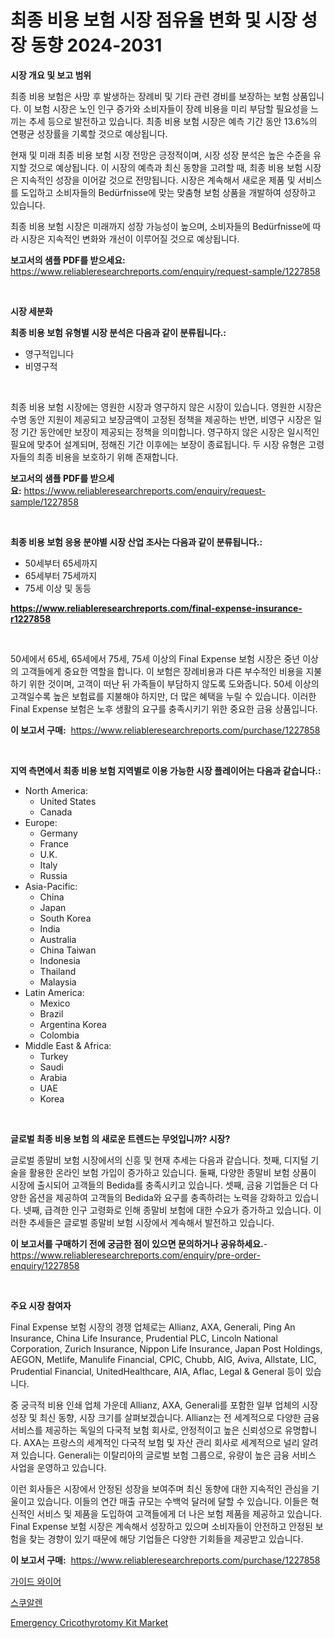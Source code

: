 <p><h1>최종 비용 보험 시장 점유율 변화 및 시장 성장 동향 2024-2031</h1></p><p><strong>시장 개요 및 보고 범위</strong></p>
<p><p>최종 비용 보험은 사망 후 발생하는 장례비 및 기타 관련 경비를 보장하는 보험 상품입니다. 이 보험 시장은 노인 인구 증가와 소비자들이 장례 비용을 미리 부담할 필요성을 느끼는 추세 등으로 발전하고 있습니다. 최종 비용 보험 시장은 예측 기간 동안 13.6%의 연평균 성장률을 기록할 것으로 예상됩니다.</p><p>현재 및 미래 최종 비용 보험 시장 전망은 긍정적이며, 시장 성장 분석은 높은 수준을 유지할 것으로 예상됩니다. 이 시장의 예측과 최신 동향을 고려할 때, 최종 비용 보험 시장은 지속적인 성장을 이어갈 것으로 전망됩니다. 시장은 계속해서 새로운 제품 및 서비스를 도입하고 소비자들의 Bedürfnisse에 맞는 맞춤형 보험 상품을 개발하여 성장하고 있습니다.</p><p>최종 비용 보험 시장은 미래까지 성장 가능성이 높으며, 소비자들의 Bedürfnisse에 따라 시장은 지속적인 변화와 개선이 이루어질 것으로 예상됩니다.</p></p>
<p><strong>보고서의 샘플 PDF를 받으세요:</strong> <a href="https://www.reliableresearchreports.com/enquiry/request-sample/1227858">https://www.reliableresearchreports.com/enquiry/request-sample/1227858</a></p>
<p>&nbsp;</p>
<p><strong>시장 세분화</strong></p>
<p><strong>최종 비용 보험 유형별 시장 분석은 다음과 같이 분류됩니다.:</strong></p>
<p><ul><li>영구적입니다</li><li>비영구적</li></ul></p>
<p>&nbsp;</p>
<p><p>최종 비용 보험 시장에는 영원한 시장과 영구하지 않은 시장이 있습니다. 영원한 시장은 수명 동안 지원이 제공되고 보장금액이 고정된 정책을 제공하는 반면, 비영구 시장은 일정 기간 동안에만 보장이 제공되는 정책을 의미합니다. 영구하지 않은 시장은 일시적인 필요에 맞추어 설계되며, 정해진 기간 이후에는 보장이 종료됩니다. 두 시장 유형은 고령자들의 최종 비용을 보호하기 위해 존재합니다.</p></p>
<p><strong>보고서의 샘플 PDF를 받으세요:</strong>&nbsp;<a href="https://www.reliableresearchreports.com/enquiry/request-sample/1227858">https://www.reliableresearchreports.com/enquiry/request-sample/1227858</a></p>
<p>&nbsp;</p>
<p><strong> 최종 비용 보험 응용 분야별 시장 산업 조사는 다음과 같이 분류됩니다.:</strong></p>
<p><ul><li>50세부터 65세까지</li><li>65세부터 75세까지</li><li>75세 이상 및 동등</li></ul></p>
<p><strong><a href="https://www.reliableresearchreports.com/final-expense-insurance-r1227858">https://www.reliableresearchreports.com/final-expense-insurance-r1227858</a></strong></p>
<p>&nbsp;</p>
<p><p>50세에서 65세, 65세에서 75세, 75세 이상의 Final Expense 보험 시장은 중년 이상의 고객들에게 중요한 역할을 합니다. 이 보험은 장례비용과 다른 부수적인 비용을 지불하기 위한 것이며, 고객이 떠난 뒤 가족들이 부담하지 않도록 도와줍니다. 50세 이상의 고객일수록 높은 보험료를 지불해야 하지만, 더 많은 혜택을 누릴 수 있습니다. 이러한 Final Expense 보험은 노후 생활의 요구를 충족시키기 위한 중요한 금융 상품입니다.</p></p>
<p><strong>이 보고서 구매:</strong>&nbsp; <a href="https://www.reliableresearchreports.com/purchase/1227858">https://www.reliableresearchreports.com/purchase/1227858</a></p>
<p>&nbsp;</p>
<p><strong>지역 측면에서 최종 비용 보험 지역별로 이용 가능한 시장 플레이어는 다음과 같습니다.:</strong></p>
<p><ul>
    <li>
        North America:
        <ul>
            <li>United States</li>
            <li>Canada</li>
        </ul>
    </li>
    <li>
        Europe:
        <ul>
            <li>Germany</li>
            <li>France</li>
            <li>U.K.</li>
            <li>Italy</li>
            <li>Russia</li>
        </ul>
    </li>
    <li>
        Asia-Pacific:
        <ul>
            <li>China</li>
            <li>Japan</li>
            <li>South Korea</li>
            <li>India</li>
            <li>Australia</li>
            <li>China Taiwan</li>
            <li>Indonesia</li>
            <li>Thailand</li>
            <li>Malaysia</li>
        </ul>
    </li>
    <li>
        Latin America:
        <ul>
            <li>Mexico</li>
            <li>Brazil</li>
            <li>Argentina Korea</li>
            <li>Colombia</li>
        </ul>
    </li>
    <li>
        Middle East & Africa:
        <ul>
            <li>Turkey</li>
            <li>Saudi</li>
            <li>Arabia</li>
            <li>UAE</li>
            <li>Korea</li>
        </ul>
    </li>
    </ul></p>
<p>&nbsp;</p>
<p><strong>글로벌 최종 비용 보험 의 새로운 트렌드는 무엇입니까? 시장?</strong></p>
<p><p>글로벌 종말비 보험 시장에서의 신흥 및 현재 추세는 다음과 같습니다. 첫째, 디지털 기술을 활용한 온라인 보험 가입이 증가하고 있습니다. 둘째, 다양한 종말비 보험 상품이 시장에 출시되어 고객들의 Bedida를 충족시키고 있습니다. 셋째, 금융 기업들은 더 다양한 옵션을 제공하여 고객들의 Bedida와 요구를 충족하려는 노력을 강화하고 있습니다. 넷째, 급격한 인구 고령화로 인해 종말비 보험에 대한 수요가 증가하고 있습니다. 이러한 추세들은 글로벌 종말비 보험 시장에서 계속해서 발전하고 있습니다.</p></p>
<p><strong>이 보고서를 구매하기 전에 궁금한 점이 있으면 문의하거나 공유하세요.</strong>- <a href="https://www.reliableresearchreports.com/enquiry/pre-order-enquiry/1227858">https://www.reliableresearchreports.com/enquiry/pre-order-enquiry/1227858</a></p>
<p>&nbsp;</p>
<p><strong>주요 시장 참여자</strong></p>
<p><p>Final Expense 보험 시장의 경쟁 업체로는 Allianz, AXA, Generali, Ping An Insurance, China Life Insurance, Prudential PLC, Lincoln National Corporation, Zurich Insurance, Nippon Life Insurance, Japan Post Holdings, AEGON, Metlife, Manulife Financial, CPIC, Chubb, AIG, Aviva, Allstate, LIC, Prudential Financial, UnitedHealthcare, AIA, Aflac, Legal & General 등이 있습니다.</p><p>중 궁극적 비용 인쇄 업체 가운데 Allianz, AXA, Generali를 포함한 일부 업체의 시장 성장 및 최신 동향, 시장 크기를 살펴보겠습니다. Allianz는 전 세계적으로 다양한 금융 서비스를 제공하는 독일의 다국적 보험 회사로, 안정적이고 높은 신뢰성으로 유명합니다. AXA는 프랑스의 세계적인 다국적 보험 및 자산 관리 회사로 세계적으로 널리 알려져 있습니다. Generali는 이탈리아의 글로벌 보험 그룹으로, 유량이 높은 금융 서비스 사업을 운영하고 있습니다.</p><p>이런 회사들은 시장에서 안정된 성장을 보여주며 최신 동향에 대한 지속적인 관심을 기울이고 있습니다. 이들의 연간 매출 규모는 수백억 달러에 달할 수 있습니다. 이들은 혁신적인 서비스 및 제품을 도입하여 고객들에게 더 나은 보험 제품을 제공하고 있습니다. Final Expense 보험 시장은 계속해서 성장하고 있으며 소비자들이 안전하고 안정된 보험을 찾는 경향이 있기 때문에 해당 기업들은 다양한 기회들을 제공받고 있습니다.</p></p>
<p><strong>이 보고서 구매:</strong>&nbsp;&nbsp;<a href="https://www.reliableresearchreports.com/purchase/1227858">https://www.reliableresearchreports.com/purchase/1227858</a></p>
<p><p><a href="https://medium.com/@margrethowe2016/%EA%B0%80%EC%9D%B4%EB%93%9C-%EC%99%80%EC%9D%B4%EC%96%B4-%EC%8B%9C%EC%9E%A5-%EC%8B%9C%EC%9E%A5-cagr-%EC%8B%9C%EC%9E%A5-%EB%8F%99%ED%96%A5-%EB%B0%8F-%EC%84%B1%EC%9E%A5-%EC%A0%84%EB%9E%B5%EC%97%90-%EB%8C%80%ED%95%9C-%ED%86%B5%EC%B0%B0%EB%A0%A5-29e36b5d6f35">가이드 와이어</a></p><p><a href="https://medium.com/@bruceabernathy2022/%EC%8A%A4%EC%BF%A0%EC%95%8C%EB%9E%80-%EC%8B%9C%EC%9E%A5-%EA%B7%9C%EB%AA%A8-cagr-2024-2030%EB%85%84-%ED%8A%B8%EB%A0%8C%EB%93%9C-9a3ab50941e2">스쿠알렌</a></p><p><a href="https://military-diascia-e68.notion.site/Emergency-Cricothyrotomy-Kit-Market-Furnishes-Information-on-Market-Share-Market-Trends-and-Market-968912848fac495eabeea2e03aa0b4b3">Emergency Cricothyrotomy Kit Market</a></p></p>